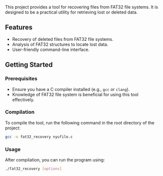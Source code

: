 This project provides a tool for recovering files from FAT32 file systems. It is designed to be a practical utility for retrieving lost or deleted data.

## Features
- Recovery of deleted files from FAT32 file systems.
- Analysis of FAT32 structures to locate lost data.
- User-friendly command-line interface.

## Getting Started

### Prerequisites
- Ensure you have a C compiler installed (e.g., `gcc` or `clang`).
- Knowledge of FAT32 file system is beneficial for using this tool effectively.

### Compilation
To compile the tool, run the following command in the root directory of the project:

```sh
gcc -o fat32_recovery nyufile.c
```

### Usage
After compilation, you can run the program using:

```sh
./fat32_recovery [options]
```
